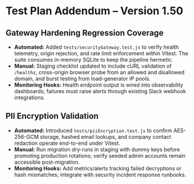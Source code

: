 # Test Plan Addendum – Version 1.50

## Gateway Hardening Regression Coverage
- **Automated:** Added `tests/securityGateway.test.js` to verify health telemetry, origin rejection, and rate limit enforcement within Vitest. The suite consumes in-memory SQLite to keep the pipeline hermetic.
- **Manual:** Staging checklist updated to include cURL validation of `/healthz`, cross-origin browser probe from an allowed and disallowed domain, and burst testing from load-generator IP pools.
- **Monitoring Hooks:** Health endpoint output is wired into observability dashboards; failures must raise alerts through existing Slack webhook integrations.

## PII Encryption Validation
- **Automated:** Introduced `tests/piiEncryption.test.js` to confirm AES-256-GCM storage, hashed email lookups, and company contact redaction operate end-to-end under Vitest.
- **Manual:** Run migration dry-runs in staging with dummy keys before promoting production rotations; verify seeded admin accounts remain accessible post-migration.
- **Monitoring Hooks:** Add metrics/alerts tracking failed decryptions or hash mismatches; integrate with security incident response runbooks.
